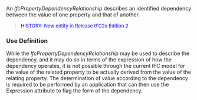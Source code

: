 ﻿An _IfcPropertyDependencyRelationship_ describes an identified dependency between the value of one property and that of another.

> <font color="#0000FF" size="-1">HISTORY: New entity in Release IFC2x
		  Edition 2</font>
>

### Use Definition
While the _IfcPropertyDependencyRelationship_ may be used to describe the dependency, and it may do so in terms of the expression of how the dependency operates, it is not possible through the current IFC model for the value of the related property to be actually derived from the value of the relating property. The determination of value according to the dependency is required to be performed by an application that can then use the Expression attribute to flag the form of the dependency.